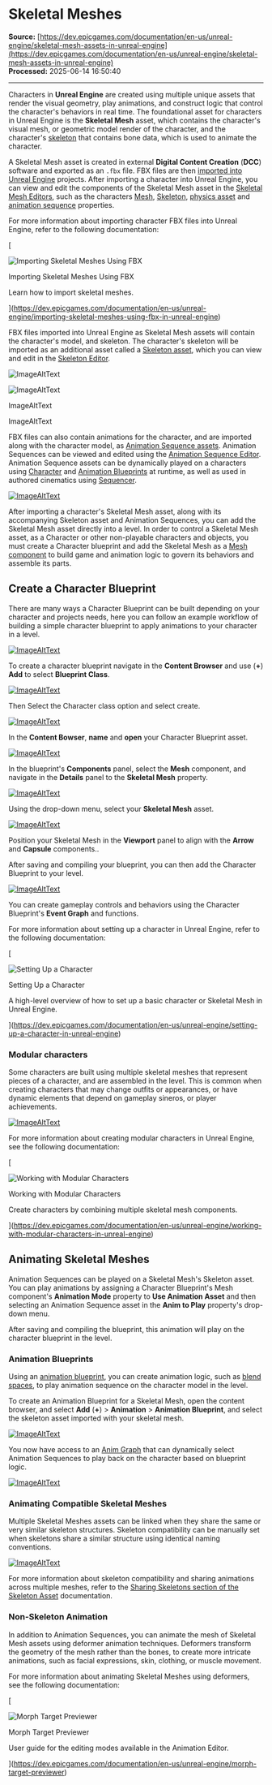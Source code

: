 # Skeletal Meshes

**Source:** [https://dev.epicgames.com/documentation/en-us/unreal-engine/skeletal-mesh-assets-in-unreal-engine](https://dev.epicgames.com/documentation/en-us/unreal-engine/skeletal-mesh-assets-in-unreal-engine)  
**Processed:** 2025-06-14 16:50:40

---

Characters in **Unreal Engine** are created using multiple unique assets that render the visual geometry, play animations, and construct logic that control the character's behaviors in real time. The foundational asset for characters in Unreal Engine is the **Skeletal Mesh** asset, which contains the character's visual mesh, or geometric model render of the character, and the character's [skeleton](https://dev.epicgames.com/documentation/en-us/unreal-engine/skeletons-in-unreal-engine) that contains bone data, which is used to animate the character.

A Skeletal Mesh asset is created in external **Digital Content Creation** (**DCC**) software and exported as an `.fbx` file. FBX files are then [imported into Unreal Engine](https://dev.epicgames.com/documentation/en-us/unreal-engine/importing-skeletal-meshes-using-fbx-in-unreal-engine) projects. After importing a character into Unreal Engine, you can view and edit the components of the Skeletal Mesh asset in the [Skeletal Mesh Editors](https://dev.epicgames.com/documentation/en-us/unreal-engine/animation-editors-in-unreal-engine), such as the characters [Mesh](https://dev.epicgames.com/documentation/en-us/unreal-engine/skeletal-mesh-editor-in-unreal-engine), [Skeleton](https://dev.epicgames.com/documentation/en-us/unreal-engine/skeleton-editor-in-unreal-engine), [physics asset](https://dev.epicgames.com/documentation/en-us/unreal-engine/physics-asset-editor-in-unreal-engine) and [animation sequence](https://dev.epicgames.com/documentation/en-us/unreal-engine/animation-sequence-editor-in-unreal-engine) properties.

For more information about importing character FBX files into Unreal Engine, refer to the following documentation:

[

![Importing Skeletal Meshes Using FBX](https://dev.epicgames.com/community/api/documentation/image/62cefaf3-4ce3-4ca2-8803-8a65f0a24865?resizing_type=fit&width=640&height=640)

Importing Skeletal Meshes Using FBX

Learn how to import skeletal meshes.





](https://dev.epicgames.com/documentation/en-us/unreal-engine/importing-skeletal-meshes-using-fbx-in-unreal-engine)

FBX files imported into Unreal Engine as Skeletal Mesh assets will contain the character's model, and skeleton. The character's skeleton will be imported as an additional asset called a [Skeleton asset](https://dev.epicgames.com/documentation/en-us/unreal-engine/skeletons-in-unreal-engine), which you can view and edit in the [Skeleton Editor](https://dev.epicgames.com/documentation/en-us/unreal-engine/skeleton-editor-in-unreal-engine).

![ImageAltText](https://dev.epicgames.com/community/api/documentation/image/b3d98715-44ec-4bf5-a800-4edcb5f85c7d?resizing_type=fit&width=1920&height=1080)

![ImageAltText](https://dev.epicgames.com/community/api/documentation/image/a66c1356-1294-49fc-823e-096ae4ac2ecf?resizing_type=fit&width=1920&height=1080)

ImageAltText

ImageAltText

FBX files can also contain animations for the character, and are imported along with the character model, as [Animation Sequence assets](https://dev.epicgames.com/documentation/en-us/unreal-engine/animation-sequences-in-unreal-engine). Animation Sequences can be viewed and edited using the [Animation Sequence Editor](https://dev.epicgames.com/documentation/en-us/unreal-engine/animation-sequence-editor-in-unreal-engine). Animation Sequence assets can be dynamically played on a characters using [Character](https://dev.epicgames.com/documentation/en-us/unreal-engine/characters-in-unreal-engine) and [Animation Blueprints](https://dev.epicgames.com/documentation/en-us/unreal-engine/animation-blueprints-in-unreal-engine) at runtime, as well as used in authored cinematics using [Sequencer](https://dev.epicgames.com/documentation/en-us/unreal-engine/cinematics-and-movie-making-in-unreal-engine).

[![ImageAltText](https://dev.epicgames.com/community/api/documentation/image/0ada8a59-3d5c-4437-a3bf-b8de581e395c?resizing_type=fit)](https://dev.epicgames.com/community/api/documentation/image/0ada8a59-3d5c-4437-a3bf-b8de581e395c?resizing_type=fit)

After importing a character's Skeletal Mesh asset, along with its accompanying Skeleton asset and Animation Sequences, you can add the Skeletal Mesh asset directly into a level. In order to control a Skeletal Mesh asset, as a Character or other non-playable characters and objects, you must create a Character blueprint and add the Skeletal Mesh as a [Mesh component](https://dev.epicgames.com/documentation/en-us/unreal-engine/anatomy-of-a-blueprint-in-unreal-engine) to build game and animation logic to govern its behaviors and assemble its parts.

## Create a Character Blueprint

There are many ways a Character Blueprint can be built depending on your character and projects needs, here you can follow an example workflow of building a simple character blueprint to apply animations to your character in a level.

[![ImageAltText](https://dev.epicgames.com/community/api/documentation/image/a3af51fa-0b5c-4dce-9bc8-88d5730a4f5e?resizing_type=fit)](https://dev.epicgames.com/community/api/documentation/image/a3af51fa-0b5c-4dce-9bc8-88d5730a4f5e?resizing_type=fit)

To create a character blueprint navigate in the **Content Browser** and use (**+**) **Add** to select **Blueprint Class**.

[![ImageAltText](https://dev.epicgames.com/community/api/documentation/image/57f79945-7ae8-4acb-bba2-e5516f3d598c?resizing_type=fit)](https://dev.epicgames.com/community/api/documentation/image/57f79945-7ae8-4acb-bba2-e5516f3d598c?resizing_type=fit)

Then Select the Character class option and select create.

[![ImageAltText](https://dev.epicgames.com/community/api/documentation/image/62991f7f-a4a1-43e0-a797-aa42ac48a8c8?resizing_type=fit)](https://dev.epicgames.com/community/api/documentation/image/62991f7f-a4a1-43e0-a797-aa42ac48a8c8?resizing_type=fit)

In the **Content Bowser**, **name** and **open** your Character Blueprint asset.

[![ImageAltText](https://dev.epicgames.com/community/api/documentation/image/bb5c4077-e700-49f5-9c27-a463abe63dd3?resizing_type=fit)](https://dev.epicgames.com/community/api/documentation/image/bb5c4077-e700-49f5-9c27-a463abe63dd3?resizing_type=fit)

In the blueprint's **Components** panel, select the **Mesh** component, and navigate in the **Details** panel to the **Skeletal Mesh** property.

[![ImageAltText](https://dev.epicgames.com/community/api/documentation/image/6e39d593-d247-4d19-b929-74602274e6aa?resizing_type=fit)](https://dev.epicgames.com/community/api/documentation/image/6e39d593-d247-4d19-b929-74602274e6aa?resizing_type=fit)

Using the drop-down menu, select your **Skeletal Mesh** asset.

[![ImageAltText](https://dev.epicgames.com/community/api/documentation/image/84858710-447b-4b7b-893d-fa51df806d62?resizing_type=fit)](https://dev.epicgames.com/community/api/documentation/image/84858710-447b-4b7b-893d-fa51df806d62?resizing_type=fit)

Position your Skeletal Mesh in the **Viewport** panel to align with the **Arrow** and **Capsule** components..

After saving and compiling your blueprint, you can then add the Character Blueprint to your level.

[![ImageAltText](https://dev.epicgames.com/community/api/documentation/image/df44e268-f204-4207-be8e-1ff9e38a1d2a?resizing_type=fit)](https://dev.epicgames.com/community/api/documentation/image/df44e268-f204-4207-be8e-1ff9e38a1d2a?resizing_type=fit)

You can create gameplay controls and behaviors using the Character Blueprint's **Event Graph** and functions.

For more information about setting up a character in Unreal Engine, refer to the following documentation:

[

![Setting Up a Character](https://dev.epicgames.com/community/api/documentation/image/e94e1f40-81fe-4d28-a1d9-2797920a4324?resizing_type=fit&width=640&height=640)

Setting Up a Character

A high-level overview of how to set up a basic character or Skeletal Mesh in Unreal Engine.





](https://dev.epicgames.com/documentation/en-us/unreal-engine/setting-up-a-character-in-unreal-engine)

### Modular characters

Some characters are built using multiple skeletal meshes that represent pieces of a character, and are assembled in the level. This is common when creating characters that may change outfits or appearances, or have dynamic elements that depend on gameplay sineros, or player achievements.

[![ImageAltText](https://dev.epicgames.com/community/api/documentation/image/771ef4bb-c98d-41d0-bd30-13baac4fe7c4?resizing_type=fit)](https://dev.epicgames.com/community/api/documentation/image/771ef4bb-c98d-41d0-bd30-13baac4fe7c4?resizing_type=fit)

For more information about creating modular characters in Unreal Engine, see the following documentation:

[

![Working with Modular Characters](https://dev.epicgames.com/community/api/documentation/image/b41309a7-b700-45a1-98c4-7289b791a9fb?resizing_type=fit&width=640&height=640)

Working with Modular Characters

Create characters by combining multiple skeletal mesh components.





](https://dev.epicgames.com/documentation/en-us/unreal-engine/working-with-modular-characters-in-unreal-engine)

## Animating Skeletal Meshes

Animation Sequences can be played on a Skeletal Mesh's Skeleton asset. You can play animations by assigning a Character Blueprint's Mesh component's **Animation Mode** property to **Use Animation Asset** and then selecting an Animation Sequence asset in the **Anim to Play** property's drop-down menu.

After saving and compiling the blueprint, this animation will play on the character blueprint in the level.

### Animation Blueprints

Using an [animation blueprint](https://dev.epicgames.com/documentation/en-us/unreal-engine/animation-blueprints-in-unreal-engine), you can create animation logic, such as [blend spaces](https://dev.epicgames.com/documentation/en-us/unreal-engine/blend-spaces-in-unreal-engine), to play animation sequence on the character model in the level.

To create an Animation Blueprint for a Skeletal Mesh, open the content browser, and select **Add** (**+**) > **Animation** > **Animation Blueprint**, and select the skeleton asset imported with your skeletal mesh.

[![ImageAltText](https://dev.epicgames.com/community/api/documentation/image/c8288c15-aad8-4a37-ae41-745510d733aa?resizing_type=fit)](https://dev.epicgames.com/community/api/documentation/image/c8288c15-aad8-4a37-ae41-745510d733aa?resizing_type=fit)

You now have access to an [Anim Graph](https://dev.epicgames.com/documentation/en-us/unreal-engine/animation-workflow-guides-and-examples-in-unreal-engine) that can dynamically select Animation Sequences to play back on the character based on blueprint logic.

[![ImageAltText](https://dev.epicgames.com/community/api/documentation/image/7133c2ef-1df3-4631-87eb-e0bab42f58d5?resizing_type=fit)](https://dev.epicgames.com/community/api/documentation/image/7133c2ef-1df3-4631-87eb-e0bab42f58d5?resizing_type=fit)

### Animating Compatible Skeletal Meshes

Multiple Skeletal Meshes assets can be linked when they share the same or very similar skeleton structures. Skeleton compatibility can be manually set when skeletons share a similar structure using identical naming conventions.

[![ImageAltText](https://dev.epicgames.com/community/api/documentation/image/a2f30018-b66c-4f83-a1e6-76756488db8a?resizing_type=fit)](https://dev.epicgames.com/community/api/documentation/image/a2f30018-b66c-4f83-a1e6-76756488db8a?resizing_type=fit)

For more information about skeleton compatibility and sharing animations across multiple meshes, refer to the [Sharing Skeletons section of the Skeleton Asset](https://dev.epicgames.com/documentation/en-us/unreal-engine/skeletons-in-unreal-engine) documentation.

### Non-Skeleton Animation

In addition to Animation Sequences, you can animate the mesh of Skeletal Mesh assets using deformer animation techniques. Deformers transform the geometry of the mesh rather than the bones, to create more intricate animations, such as facial expressions, skin, clothing, or muscle movement.

For more information about animating Skeletal Meshes using deformers, see the following documentation:

[

![Morph Target Previewer](https://dev.epicgames.com/community/api/documentation/image/a834f8ed-8d52-4627-9b58-6c220ac2470b?resizing_type=fit&width=640&height=640)

Morph Target Previewer

User guide for the editing modes available in the Animation Editor.





](https://dev.epicgames.com/documentation/en-us/unreal-engine/morph-target-previewer)